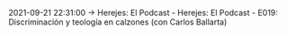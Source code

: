2021-09-21 22:31:00 -> Herejes: El Podcast - Herejes: El Podcast - E019: Discriminación y teología en calzones (con Carlos Ballarta)
